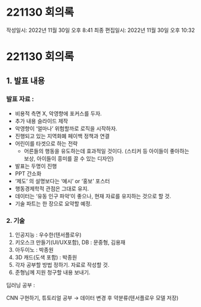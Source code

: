 # 221130 회의록

작성일시: 2022년 11월 30일 오후 8:41
최종 편집일시: 2022년 11월 30일 오후 10:32

# 221130 회의록

## 1. 발표 내용

### 발표 자료 :

- 비용적 측면 X,  악영향에 포커스를 두자.
- 추가 내용 슬라이드 제작
- 악영향이 ‘얼마나’ 위험할까로 로직을 시작하자.
- 진행되고 있는 지역화폐 페이백 정책과 연결
- 어린이를 타겟으로 하는 전략
    - 어른들의 행동을 유도하는데 효과적일 것이다. (스티커 등 아이들이 좋아하는 보상, 아이들이 흥미를 끌 수 있는 디자인)
- 발표는 두명이 진행
- PPT 간소화
- ‘제도’ 의 설명보다는 ‘예시’ or ‘홍보’ 포스터
- 행동경제학적 관점은 그대로 유지.
- 데이터는 ‘유동 인구 파악’이 좋으나, 현재 자료를 유지하는 것으로 할 것.
- 기술 파트는 한 장으로 요약할 예정.

### 2. 기술

1. 인공지능 : 우수한(텐서플로우)
2. 키오스크 만들기(UI/UX포함), DB : 문중형, 김용재
3. 아두이노 : 박종원
4. 3D 캐드(도색 포함) : 박종원  
5. 각자 공부할 방법 정하기. 자료로 작성할 것.
6. 준형님께 지원 청구할 내용 보내기.

딥러닝 공부 :

CNN 구현하기, 튜토리얼 공부 → 데이터 변경 후 약분류(텐서플로우 모델 저장)